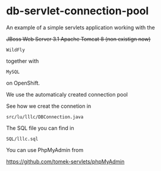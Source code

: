 # db-servlet-connection-pool
An example of a simple servlets application working with the

<del>JBoss Web Server 3.1 Apache Tomcat 8 (non existign now)
  
`WildFly` 

together with

`MySQL`

on OpenShift.

We use the automaticaly created connection pool

See how we creat the connetion in

`src/lu/lllc/DBConnection.java`


The SQL file you can find in 

`SQL/lllc.sql`

You can use PhpMyAdmin from

https://github.com/tomek-servlets/phpMyAdmin

